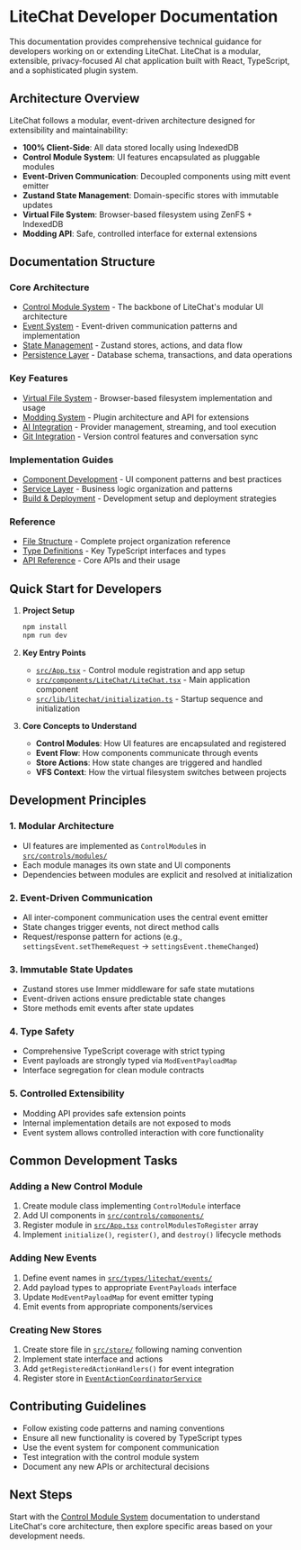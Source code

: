 # LiteChat Developer Documentation

This documentation provides comprehensive technical guidance for developers working on or extending LiteChat. LiteChat is a modular, extensible, privacy-focused AI chat application built with React, TypeScript, and a sophisticated plugin system.

## Architecture Overview

LiteChat follows a modular, event-driven architecture designed for extensibility and maintainability:

- **100% Client-Side**: All data stored locally using IndexedDB
- **Control Module System**: UI features encapsulated as pluggable modules
- **Event-Driven Communication**: Decoupled components using mitt event emitter
- **Zustand State Management**: Domain-specific stores with immutable updates
- **Virtual File System**: Browser-based filesystem using ZenFS + IndexedDB
- **Modding API**: Safe, controlled interface for external extensions

## Documentation Structure

### Core Architecture
- [Control Module System](./control-modules.md) - The backbone of LiteChat's modular UI architecture
- [Event System](./event-system.md) - Event-driven communication patterns and implementation
- [State Management](./state-management.md) - Zustand stores, actions, and data flow
- [Persistence Layer](./persistence.md) - Database schema, transactions, and data operations

### Key Features
- [Virtual File System](./vfs.md) - Browser-based filesystem implementation and usage
- [Modding System](./modding.md) - Plugin architecture and API for extensions
- [AI Integration](./ai-integration.md) - Provider management, streaming, and tool execution
- [Git Integration](./git.md) - Version control features and conversation sync

### Implementation Guides
- [Component Development](./components.md) - UI component patterns and best practices
- [Service Layer](./services.md) - Business logic organization and patterns
- [Build & Deployment](./build-deployment.md) - Development setup and deployment strategies

### Reference
- [File Structure](./file-structure.md) - Complete project organization reference
- [Type Definitions](./types.md) - Key TypeScript interfaces and types
- [API Reference](./api-reference.md) - Core APIs and their usage

## Quick Start for Developers

1. **Project Setup**
   ```bash
   npm install
   npm run dev
   ```

2. **Key Entry Points**
   - [`src/App.tsx`](../src/App.tsx) - Control module registration and app setup
   - [`src/components/LiteChat/LiteChat.tsx`](../src/components/LiteChat/LiteChat.tsx) - Main application component
   - [`src/lib/litechat/initialization.ts`](../src/lib/litechat/initialization.ts) - Startup sequence and initialization

3. **Core Concepts to Understand**
   - **Control Modules**: How UI features are encapsulated and registered
   - **Event Flow**: How components communicate through events
   - **Store Actions**: How state changes are triggered and handled
   - **VFS Context**: How the virtual filesystem switches between projects

## Development Principles

### 1. Modular Architecture
- UI features are implemented as `ControlModule`s in [`src/controls/modules/`](../src/controls/modules/)
- Each module manages its own state and UI components
- Dependencies between modules are explicit and resolved at initialization

### 2. Event-Driven Communication
- All inter-component communication uses the central event emitter
- State changes trigger events, not direct method calls
- Request/response pattern for actions (e.g., `settingsEvent.setThemeRequest` → `settingsEvent.themeChanged`)

### 3. Immutable State Updates
- Zustand stores use Immer middleware for safe state mutations
- Event-driven actions ensure predictable state changes
- Store methods emit events after state updates

### 4. Type Safety
- Comprehensive TypeScript coverage with strict typing
- Event payloads are strongly typed via `ModEventPayloadMap`
- Interface segregation for clean module contracts

### 5. Controlled Extensibility
- Modding API provides safe extension points
- Internal implementation details are not exposed to mods
- Event system allows controlled interaction with core functionality

## Common Development Tasks

### Adding a New Control Module
1. Create module class implementing `ControlModule` interface
2. Add UI components in [`src/controls/components/`](../src/controls/components/)
3. Register module in [`src/App.tsx`](../src/App.tsx) `controlModulesToRegister` array
4. Implement `initialize()`, `register()`, and `destroy()` lifecycle methods

### Adding New Events
1. Define event names in [`src/types/litechat/events/`](../src/types/litechat/events/)
2. Add payload types to appropriate `EventPayloads` interface
3. Update `ModEventPayloadMap` for event emitter typing
4. Emit events from appropriate components/services

### Creating New Stores
1. Create store file in [`src/store/`](../src/store/) following naming convention
2. Implement state interface and actions
3. Add `getRegisteredActionHandlers()` for event integration
4. Register store in [`EventActionCoordinatorService`](../src/services/event-action-coordinator.service.ts)

## Contributing Guidelines

- Follow existing code patterns and naming conventions
- Ensure all new functionality is covered by TypeScript types
- Use the event system for component communication
- Test integration with the control module system
- Document any new APIs or architectural decisions

## Next Steps

Start with the [Control Module System](./control-modules.md) documentation to understand LiteChat's core architecture, then explore specific areas based on your development needs.
